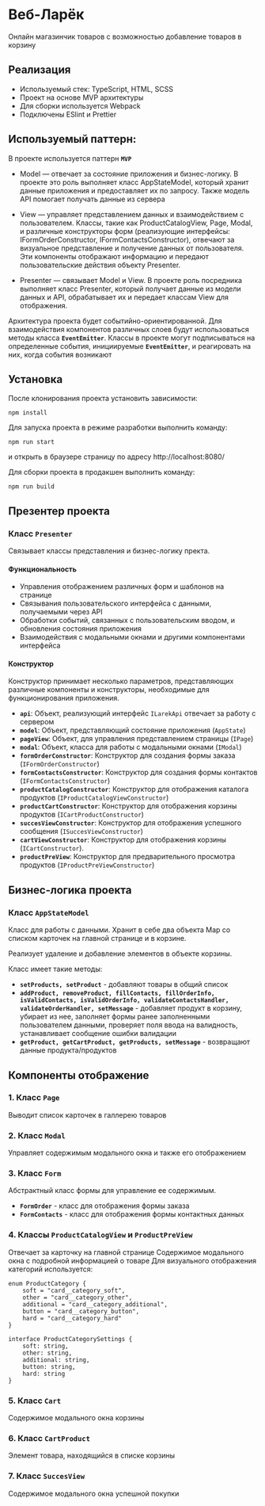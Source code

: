 # Веб-Ларёк
Онлайн магазинчик товаров с возможностью добавление товаров в корзину

## Реализация
- Используемый стек: TypeScript, HTML, SCSS
- Проект на основе MVP архитектуры
- Для сборки используется Webpack
- Подключены ESlint и Prettier

## Используемый паттерн:
В проекте используется паттерн **`MVP`**
- Model — отвечает за состояние приложения и бизнес-логику. В проекте это роль выполняет класс AppStateModel, который хранит данные приложения и предоставляет их по запросу. Также модель API помогает получать данные из сервера

- View — управляет представлением данных и взаимодействием с пользователем. Классы, такие как ProductCatalogView, Page, Modal, и различные конструкторы форм (реализующие интерфейсы: IFormOrderConstructor, IFormContactsConstructor), отвечают за визуальное представление и получение данных от пользователя. Эти компоненты отображают информацию и передают пользовательские действия объекту Presenter.

 - Presenter — связывает Model и View. В проекте роль посредника выполняет класс Presenter, который получает данные из модели данных и API, обрабатывает их и передает классам View для отображения. 

Архитектура проекта будет событийно-ориентированной. Для взаимодействия компонентов различных слоев будут использоваться методы класса **`EventEmitter`**. Классы в проекте могут подписываться на определенные события, инициируемые **`EventEmitter`**, и реагировать на них, когда события возникают

## Установка
После клонирования проекта установить зависимости:
```
npm install
```
Для запуска проекта в режиме разработки выполнить команду:
```
npm run start
```
и открыть в браузере страницу по адресу http://localhost:8080/

Для сборки проекта в продакшен выполнить команду:
```
npm run build
```

## Презентер проекта
### Класс **`Presenter`**
Связывает классы представления и бизнес-логику пректа.

#### Функциональность
- Управления отображением различных форм и шаблонов на странице
- Связывания пользовательского интерфейса с данными, получаемыми через API
- Обработки событий, связанных с пользовательским вводом, и обновления состояния приложения
- Взаимодействия с модальными окнами и другими компонентами интерфейса

#### Конструктор
Конструктор принимает несколько параметров, представляющих различные компоненты и конструкторы, необходимые для функционирования приложения.
- **`api`**: Объект, реализующий интерфейс `ILarekApi` отвечает за работу с сервером
- **`model`**: Объект, представляющий состояние приложения (`AppState`)
- **`pageView`**: Объект, для управления представлением страницы (`IPage`)
- **`modal`**: Объект, класса для работы с модальными окнами (`IModal`)
- **`formOrderConstructor`**: Конструктор для создания формы заказа (`IFormOrderConstructor`)
- **`formContactsConstructor`**: Конструктор для создания формы контактов (`IFormContactsConstructor`)
- **`productCatalogConstructor`**: Конструктор для отображения каталога продуктов (`IProductCatalogViewConstructor`)
- **`productCartConstructor`**: Конструктор для отображения корзины продуктов (`ICartProductConstructor`)
- **`succesViewConstructor`**: Конструктор для отображения успешного сообщения (`ISuccesViewConstructor`)
- **`cartViewConstructor`**: Конструктор для отображения корзины (`ICartConstructor`).
- **`productPreView`**: Конструктор для предварительного просмотра продуктов (`IProductPreViewConstructor`)

## Бизнес-логика проекта
### Класс **`AppStateModel`**
Класс для работы с данными. Хранит в себе два объекта Map со списком карточек на главной странице и в корзине.

Реализует удаление и добавление элементов в объекте корзины.

Класс имеет такие методы: 
- **`setProducts, setProduct`** - добавляют товары в общий список
- **`addProduct, removeProduct, fillContacts, fillOrderInfo, isValidContacts, isValidOrderInfo, validateContactsHandler, validateOrderHandler, setMessage`** - добавляет продукт в корзину, убирает из нее, заполняет формы ранее заполненными пользователем данными, проверяет поля ввода на валидность, устанавливает сообщение ошибки валидации
- **`getProduct, getCartProduct, getProducts, setMessage`** - возвращают данные продукта/продуктов

## Компоненты отображение

### 1. Класс **`Page`**
Выводит список карточек в галлерею товаров

### 2. Класс **`Modal`**
Управляет содержимым модального окна и также его отображением

### 3. Класс **`Form`**
Абстрактный класс формы для управление ее содержимым.
- **`FormOrder`** - класс для отображения формы заказа
- **`FormContacts`** - класс для отображения формы контактных данных

### 4. Классы **`ProductCatalogView`** и **`ProductPreView`**
Отвечает за карточку на главной странице
Содержимое модального окна с подробной информацией о товаре
Для визуального отображения категорий используется:
```
enum ProductCategory {
    soft = "card__category_soft",
    other = "card__category_other",
    additional = "card__category_additional",
    button = "card__category_button",
    hard = "card__category_hard"
}

interface ProductCategorySettings {
    soft: string,
    other: string,
    additional: string,
    button: string,
    hard: string
}
```

### 5. Класс **`Cart`**
Содержимое модального окна корзины

### 6. Класс **`CartProduct`**
Элемент товара, находящийся в списке корзины

### 7. Класс **`SuccesView`**
Содержимое модального окна успешной покупки
